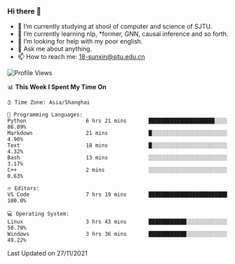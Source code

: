 ### Hi there 👋

<!--
**sunxin000/sunxin000** is a ✨ _special_ ✨ repository because its `README.md` (this file) appears on your GitHub profile.

Here are some ideas to get you started:

- 🔭 I’m currently working on ...
- 🌱 I’m currently learning ...
- 👯 I’m looking to collaborate on ...
- 🤔 I’m looking for help with ...
- 💬 Ask me about ...
- 📫 How to reach me: ...
- 😄 Pronouns: ...
- ⚡ Fun fact: ...
-->
- 🏫 I’m currently studying at shool of computer and science of SJTU.
- 🌱 I’m currently learning nlp, \*former, GNN, causal inference and so forth.
- 🤔 I’m looking for help with my poor english.
- 💬 Ask me about anything.
- 📫 How to reach me: 18-sunxin@sjtu.edu.cn
<!--START_SECTION:waka-->
![Profile Views](http://img.shields.io/badge/Profile%20Views-0-blue)

📊 **This Week I Spent My Time On** 

```text
⌚︎ Time Zone: Asia/Shanghai

💬 Programming Languages: 
Python                   6 hrs 21 mins       █████████████████████░░░░   86.89% 
Markdown                 21 mins             █░░░░░░░░░░░░░░░░░░░░░░░░   4.96% 
Text                     18 mins             █░░░░░░░░░░░░░░░░░░░░░░░░   4.32% 
Bash                     13 mins             ░░░░░░░░░░░░░░░░░░░░░░░░░   3.17% 
C++                      2 mins              ░░░░░░░░░░░░░░░░░░░░░░░░░   0.63%

🔥 Editors: 
VS Code                  7 hrs 19 mins       █████████████████████████   100.0%

💻 Operating System: 
Linux                    3 hrs 43 mins       ████████████░░░░░░░░░░░░░   50.78% 
Windows                  3 hrs 36 mins       ████████████░░░░░░░░░░░░░   49.22%

```


 Last Updated on 27/11/2021
<!--END_SECTION:waka-->
